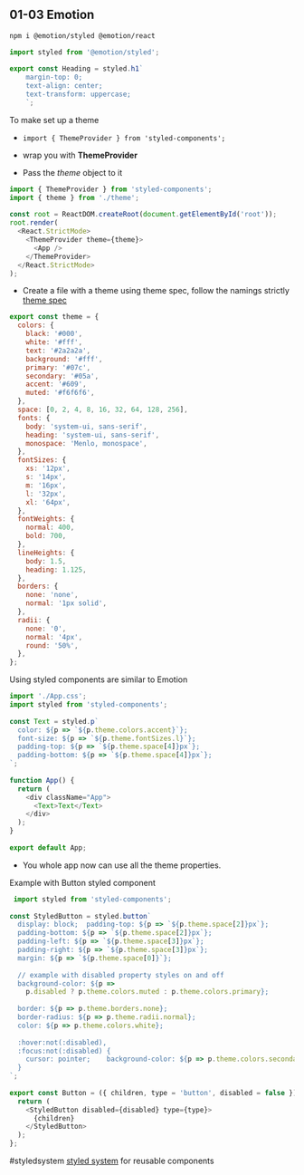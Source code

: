 






## 01-03 Emotion

```bash
npm i @emotion/styled @emotion/react
```

```js
import styled from '@emotion/styled';  
  
export const Heading = styled.h1`  
	margin-top: 0;
	text-align: center;
	text-transform: uppercase;
	`;
```

To make set up a theme

-  `import { ThemeProvider } from 'styled-components';`

- wrap you **<App/>** with  **ThemeProvider**
- Pass the _theme_ object to it

```js
import { ThemeProvider } from 'styled-components';  
import { theme } from './theme';  
  
const root = ReactDOM.createRoot(document.getElementById('root'));  
root.render(  
  <React.StrictMode>  
    <ThemeProvider theme={theme}>  
      <App />  
    </ThemeProvider>  
  </React.StrictMode>  
);
```

- Create a file with a theme using theme spec, follow the namings strictly
[theme spec](https://theme-ui.com/theme-spec)

```js
export const theme = {  
  colors: {  
    black: '#000',  
    white: '#fff',  
    text: '#2a2a2a',  
    background: '#fff',  
    primary: '#07c',  
    secondary: '#05a',  
    accent: '#609',  
    muted: '#f6f6f6',  
  },  
  space: [0, 2, 4, 8, 16, 32, 64, 128, 256],  
  fonts: {  
    body: 'system-ui, sans-serif',  
    heading: 'system-ui, sans-serif',  
    monospace: 'Menlo, monospace',  
  },  
  fontSizes: {  
    xs: '12px',  
    s: '14px',  
    m: '16px',  
    l: '32px',  
    xl: '64px',  
  },  
  fontWeights: {  
    normal: 400,  
    bold: 700,  
  },  
  lineHeights: {  
    body: 1.5,  
    heading: 1.125,  
  },  
  borders: {  
    none: 'none',  
    normal: '1px solid',  
  },  
  radii: {  
    none: '0',  
    normal: '4px',  
    round: '50%',  
  },  
};
```

Using styled components are similar to Emotion

```js
import './App.css';  
import styled from 'styled-components';  
  
const Text = styled.p`  
  color: ${p => `${p.theme.colors.accent}`};  
  font-size: ${p => `${p.theme.fontSizes.l}`};  
  padding-top: ${p => `${p.theme.space[4]}px`};  
  padding-bottom: ${p => `${p.theme.space[4]}px`};  
`;  
  
function App() {  
  return (  
    <div className="App">  
      <Text>Text</Text>  
    </div>  
  );  
}  
  
export default App;
```


- You whole app now can use all the theme properties.

Example with Button styled component

```js
 import styled from 'styled-components';  
  
const StyledButton = styled.button`  
  display: block;  padding-top: ${p => `${p.theme.space[2]}px`};  
  padding-bottom: ${p => `${p.theme.space[2]}px`};  
  padding-left: ${p => `${p.theme.space[3]}px`};  
  padding-right: ${p => `${p.theme.space[3]}px`};  
  margin: ${p => `${p.theme.space[0]}`};  
  
  // example with disabled property styles on and off
  background-color: ${p =>  
    p.disabled ? p.theme.colors.muted : p.theme.colors.primary}; 
     
  border: ${p => p.theme.borders.none};  
  border-radius: ${p => p.theme.radii.normal};  
  color: ${p => p.theme.colors.white};  
  
  :hover:not(:disabled),  
  :focus:not(:disabled) {  
    cursor: pointer;    background-color: ${p => p.theme.colors.secondary};  
  }  
`;  
  
export const Button = ({ children, type = 'button', disabled = false }) => {  
  return (  
    <StyledButton disabled={disabled} type={type}>  
      {children}  
    </StyledButton>  
  );  
};
```

#styledsystem
[styled system](https://styled-system.com/) for reusable components